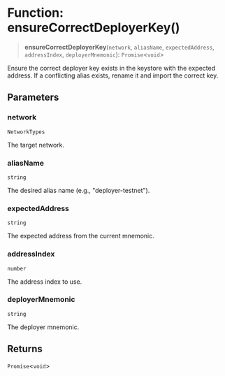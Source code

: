 # Function: ensureCorrectDeployerKey()

> **ensureCorrectDeployerKey**(`network`, `aliasName`, `expectedAddress`, `addressIndex`, `deployerMnemonic`): `Promise`\<`void`\>

Ensure the correct deployer key exists in the keystore with the expected address.
If a conflicting alias exists, rename it and import the correct key.

## Parameters

### network

`NetworkTypes`

The target network.

### aliasName

`string`

The desired alias name (e.g., "deployer-testnet").

### expectedAddress

`string`

The expected address from the current mnemonic.

### addressIndex

`number`

The address index to use.

### deployerMnemonic

`string`

The deployer mnemonic.

## Returns

`Promise`\<`void`\>

